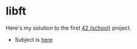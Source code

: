 # libft

Here's my solution to the first [42 (school)](https://en.wikipedia.org/wiki/42_(school)) project.

* Subject is [here](https://github.com/AOhapkin/libft/blob/main/en.subject.pdf)
